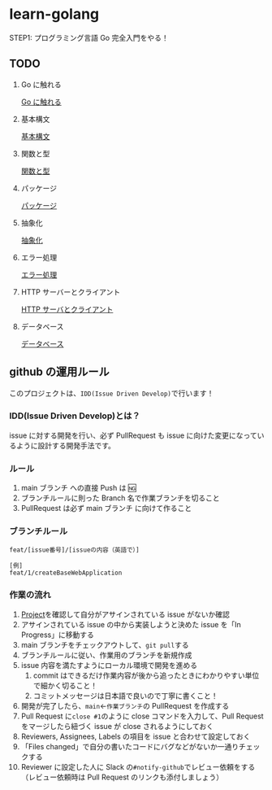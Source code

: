# learn-golang

STEP1: プログラミング言語 Go 完全入門をやる！

## TODO

1. Go に触れる

   [Go に触れる](https://docs.google.com/presentation/d/1a1w9c7-tArPrCXWMZxIJ0Ozexp0szehY0G1P_1ldhd0/edit#slide=id.g4e29971f9a_0_0)

2. 基本構文

   [基本構文](https://docs.google.com/presentation/d/1DtK5HyT8zV7weuHeaoR6Wg88lT3lmCE8De4GuO5sB74/edit#slide=id.g4e29971f9a_0_0)

3. 関数と型

   [関数と型](https://docs.google.com/presentation/d/1VHRNg-qZH-3ngwHnK8tMIDYyTKn6pA3yp8dRLLNQeLA/edit#slide=id.g4cbe4d134e_0_0)

4. パッケージ

   [パッケージ](https://docs.google.com/presentation/d/13ykFLzbQXgiHebsPtmvsov5Kqi7R0OnNxUxY6BZZ_dA/edit#slide=id.g4f1426e3ae_0_0)

5. 抽象化

   [抽象化](https://docs.google.com/presentation/d/1vKdJHHx4A_sP_Ft-3cakQqfJRbKxWSI9axzQ-GHHOoY/edit#slide=id.g4f15a7d687_0_0)

6. エラー処理

   [エラー処理](https://docs.google.com/presentation/d/1QekRR0VE_5kEwUW7OatAx7OJmr65BHD5vkfFZ1lY13Y/edit?usp=sharing)

7. HTTP サーバーとクライアント

   [HTTP サーバとクライアント](https://docs.google.com/presentation/d/1enuUT-sQcIA8vFLQtc-Hthj_xsbRx88mG1BMrnRSMhk/edit?usp=sharing)

8. データベース

   [データベース](https://docs.google.com/presentation/d/1IyuZbug63J3JbqdE5qt3Rtv_D6J1oP185C8lWpjS5jA/edit?usp=sharing)

## github の運用ルール

このプロジェクトは、`IDD(Issue Driven Develop)`で行います！

### IDD(Issue Driven Develop)とは？

issue に対する開発を行い、必ず PullRequest も issue に向けた変更になっているように設計する開発手法です。

### ルール

1. main ブランチ への直接 Push は 🆖
2. ブランチルールに則った Branch 名で作業ブランチを切ること
3. PullRequest は必ず main ブランチ に向けて作ること

### ブランチルール

```
feat/[issue番号]/[issueの内容（英語で）]

[例]
feat/1/createBaseWebApplication
```

### 作業の流れ

1. [Project](https://github.com/CATechAccel/learn-golang/projects/1)を確認して自分がアサインされている issue がないか確認
2. アサインされている issue の中から実装しようと決めた issue を「In Progress」に移動する
3. main ブランチをチェックアウトして、`git pull`する
4. ブランチルールに従い、作業用のブランチを新規作成
5. issue 内容を満たすようにローカル環境で開発を進める
   1. commit はできるだけ作業内容が後から追ったときにわかりやすい単位で細かく切ること！
   2. コミットメッセージは日本語で良いので丁寧に書くこと！
6. 開発が完了したら、`main`←`作業ブランチ`の PullRequest を作成する
7. Pull Request に`close #1`のように close コマンドを入力して、Pull Request をマージしたら紐づく issue が close されるようにしておく
8. Reviewers, Assignees, Labels の項目を issue と合わせて設定しておく
9. 「Files changed」で自分の書いたコードにバグなどがないか一通りチェックする
10. Reviewer に設定した人に Slack の`#notify-github`でレビュー依頼をする（レビュー依頼時は Pull Request のリンクも添付しましょう）
